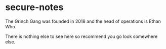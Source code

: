 # secure-notes

The Grinch Gang was founded in 2018 and the head of operations is Ethan Who.

There is nothing else to see here so recommend you go look somewhere else.
